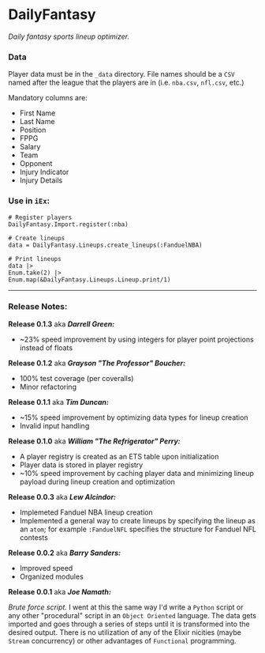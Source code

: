 # DailyFantasy

*Daily fantasy sports lineup optimizer.*

### Data

Player data must be in the `_data` directory. File names should be a `CSV`
named after the league that the players are in (i.e. `nba.csv`, `nfl.csv`, etc.)

Mandatory columns are:

* First Name
* Last Name
* Position
* FPPG
* Salary
* Team
* Opponent
* Injury Indicator
* Injury Details

### Use in `iEx`:

    # Register players
    DailyFantasy.Import.register(:nba)

    # Create lineups
    data = DailyFantasy.Lineups.create_lineups(:FanduelNBA)

    # Print lineups
    data |>
    Enum.take(2) |>
    Enum.map(&DailyFantasy.Lineups.Lineup.print/1)

---

### Release Notes:

**Release 0.1.3** aka **_Darrell Green:_**

* ~23% speed improvement by using integers for player point projections instead of floats


**Release 0.1.2** aka **_Grayson "The Professor" Boucher:_**

* 100% test coverage (per coveralls)
* Minor refactoring


**Release 0.1.1** aka **_Tim Duncan:_**

* ~15% speed improvement by optimizing data types for lineup creation
* Invalid input handling


**Release 0.1.0** aka **_William "The Refrigerator" Perry:_**

* A player registry is created as an ETS table upon initialization
* Player data is stored in player registry
* ~10% speed improvement by caching player data and minimizing lineup payload during lineup creation and optimization


**Release 0.0.3** aka **_Lew Alcindor:_**

* Implemeted Fanduel NBA lineup creation
* Implemented a general way to create lineups by specifying the lineup as an `atom`; for example `:FanduelNFL` specifies the structure for Fanduel NFL contests


**Release 0.0.2** aka **_Barry Sanders:_**

* Improved speed
* Organized modules


**Release 0.0.1** aka **_Joe Namath:_**

*Brute force script.* I went at this the same way I'd write a `Python` script or any other "procedural" script in an `Object Oriented` language. The data gets imported and goes through a series of steps until it is transformed into the desired output. There is no utilization of any of the Elixir nicities (maybe `Stream` concurrency) or other advantages of `Functional` programming.
